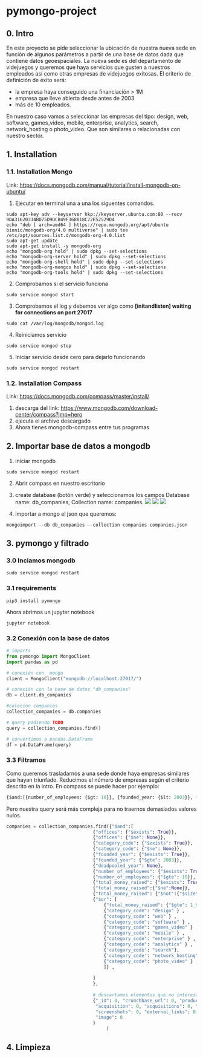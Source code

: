 # pymongo-project

## 0. Intro
En este proyecto se pide seleccionar la ubicación de nuestra nueva sede en función de algunos parámetros a partir de una base de datos dada que contiene datos geoespaciales. La nueva sede es del departamento de videjuegos y queremos que haya servicios que gusten a nuestros empleados así como otras empresas de videjuegos exitosas. El criterio de definición de éxito será: 
* la empresa haya conseguido una financiación > 1M
* empresa que lleve abierta desde antes de 2003
* más de 10 empleados. 

En nuestro caso vamos a seleccionar las empresas del tipo: design, web, software, games_video, mobile, enterprise, analytics, search, network_hosting o photo_video. Que son similares o relacionadas con nuestro sector. 

## 1. Installation

### 1.1. Installation Mongo

Link: https://docs.mongodb.com/manual/tutorial/install-mongodb-on-ubuntu/

1. Ejecutar en terminal una a una los siguentes comandos. 
```
sudo apt-key adv --keyserver hkp://keyserver.ubuntu.com:80 --recv 9DA31620334BD75D9DCB49F368818C72E52529D4
echo "deb [ arch=amd64 ] https://repo.mongodb.org/apt/ubuntu bionic/mongodb-org/4.0 multiverse" | sudo tee /etc/apt/sources.list.d/mongodb-org-4.0.list
sudo apt-get update
sudo apt-get install -y mongodb-org
echo "mongodb-org hold" | sudo dpkg --set-selections
echo "mongodb-org-server hold" | sudo dpkg --set-selections
echo "mongodb-org-shell hold" | sudo dpkg --set-selections
echo "mongodb-org-mongos hold" | sudo dpkg --set-selections
echo "mongodb-org-tools hold" | sudo dpkg --set-selections
```

2. Comprobamos si el servicio funciona
```
sudo service mongod start
```
3. Comprobamos el log y debemos ver algo como **[initandlisten] waiting for connections on port 27017**
```
sudo cat /var/log/mongodb/mongod.log
```
4. Reiniciamos servicio
```
sudo service mongod stop
```
5. Iniciar servicio desde cero para dejarlo funcionando
```
sudo service mongod restart
```

### 1.2. Installation Compass
Link: https://docs.mongodb.com/compass/master/install/

1. descarga del link: https://www.mongodb.com/download-center/compass?jmp=hero
2. ejecuta el archivo descargado
3. Ahora tienes mongodb-compass entre tus programas


## 2. Importar base de datos a mongodb
1. iniciar mongodb 
```
sudo service mongod restart
```
2. Abrir compass en nuestro escritorio
3. create database (botón verde) y seleccionamos los campos Database name: db_companies, Collection name: companies. 
![](images/01-create-database.png)
![](images/02-create-database.png)
![](images/03-compass-mongo-companies.png)

4. importar a mongo el json que queremos: 
```
mongoimport --db db_companies --collection companies companies.json
```

## 3. pymongo y filtrado

### 3.0 Inciamos mongodb

```
sudo service mongod restart
```

### 3.1 requirements
```
pip3 install pymongo
```

Ahora abrimos un jupyter notebook
```
jupyter notebook
```

### 3.2 Conexión con la base de datos

```python
# imports
from pymongo import MongoClient
import pandas as pd

# conexión con  mongo
client = MongoClient("mongodb://localhost:27017/")

# conexión con la base de datos "db_companies"
db = client.db_companies

#coleción companies
collection_companies = db.companies

# query pidiendo TODO
query = collection_companies.find()

# convertimos a pandas.DataFrame
df = pd.DataFrame(query)
```

### 3.3 Filtramos 
Como queremos trasladarnos a una sede donde haya empresas similares que hayan triunfado. Reducimos el número de empresas según el criterio descrito en la intro. En compass se puede hacer por ejemplo:
```python
{$and:[{number_of_employees: {$gt: 10}}, {founded_year: {$lt: 2003}}, { $or: [ {category_code:"design"}, {category_code:"games_video"}, {category_code:"web"} ] } ]}
```

Pero nuestra query será más compleja para no traernos demasiados valores nulos. 
```python
companies = collection_companies.find({"$and":[
                                {"offices": {"$exists": True}},
                                {"offices": {"$ne": None}}, 
                                {"category_code": {"$exists": True}},
                                {"category_code": {"$ne": None}}, 
                                {"founded_year": {"$exists": True}}, 
                                {"founded_year": {"$gte": 2003}},
                                {"deadpooled_year": None},
                                {"number_of_employees": {"$exists": True}},
                                {"number_of_employees": {"$gte": 10}},
                                {"total_money_raised": {"$exists": True}},
                                {"total_money_raised":{"$ne":None}},
                                {"total_money_raised": {"$not":{"$size":0}}}, 
                                {"$or": [
                                    {"total_money_raised": {"$gte": 1_000_000}},
                                    {"category_code": "design" } ,
                                    {"category_code": "web" } , 
                                    {"category_code": "software" } , 
                                    {"category_code": "games_video" } , 
                                    {"category_code": "mobile" } , 
                                    {"category_code": "enterprise" } ,   
                                    {"category_code": "analytics" } ,
                                    {'category_code': "search"},
                                    {'category_code': "network_hosting"} ,   
                                    {"category_code": "photo_video" } ,   
                                    ]} ,
                                      
                                ]
                                },
                                
                                # descartamos elementos que no interesan
                                {"_id": 0, "crunchbase_url": 0, "products": 0, 
                                 "acquisition": 0, "acquisitions": 0, "video_embeds": 0, 
                                 "screenshots": 0, "external_links": 0, "partners": 0, 
                                 "image": 0
                                }
                                     )
```

## 4. Limpieza

